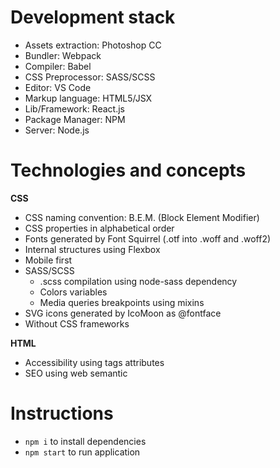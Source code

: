 # Development stack

- Assets extraction: Photoshop CC
- Bundler: Webpack
- Compiler: Babel
- CSS Preprocessor: SASS/SCSS
- Editor: VS Code
- Markup language: HTML5/JSX
- Lib/Framework: React.js
- Package Manager: NPM
- Server: Node.js

# Technologies and concepts

**CSS**

- CSS naming convention: B.E.M. (Block Element Modifier)
- CSS properties in alphabetical order
- Fonts generated by Font Squirrel (.otf into .woff and .woff2)
- Internal structures using Flexbox
- Mobile first
- SASS/SCSS
    - .scss compilation using node-sass dependency
    - Colors variables
    - Media queries breakpoints using mixins
- SVG icons generated by IcoMoon as @fontface
- Without CSS frameworks

**HTML**

- Accessibility using tags attributes
- SEO using web semantic

# Instructions

- `npm i` to install dependencies
- `npm start` to run application